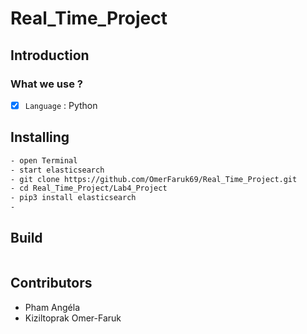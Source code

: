 # Real_Time_Project

## Introduction

### What we use ? 

  - [x] `Language` : Python
 
## Installing

```bash
- open Terminal
- start elasticsearch
- git clone https://github.com/OmerFaruk69/Real_Time_Project.git
- cd Real_Time_Project/Lab4_Project
- pip3 install elasticsearch
- 
```

## Build

```bash


```

## Contributors 

- Pham Angéla
- Kiziltoprak Omer-Faruk 

